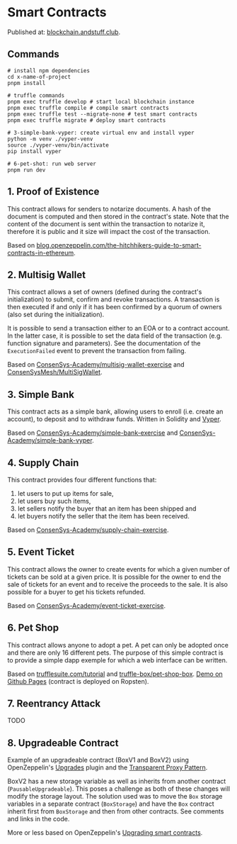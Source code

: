 # Smart Contracts

Published at: [blockchain.andstuff.club](https://blockchain.andstuff.club/).

## Commands

```shell
# install npm dependencies
cd x-name-of-project
pnpm install

# truffle commands
pnpm exec truffle develop # start local blockchain instance
pnpm exec truffle compile # compile smart contracts
pnpm exec truffle test --migrate-none # test smart contracts
pnpm exec truffle migrate # deploy smart contracts

# 3-simple-bank-vyper: create virtual env and install vyper
python -m venv ./vyper-venv
source ./vyper-venv/bin/activate
pip install vyper

# 6-pet-shot: run web server
pnpm run dev
```

## 1. Proof of Existence

This contract allows for senders to notarize documents. A hash of the document is computed and then stored in the contract's state. Note that the content of the document is sent within the transaction to notarize it, therefore it is public and it size will impact the cost of the transaction.

Based on [blog.openzeppelin.com/the-hitchhikers-guide-to-smart-contracts-in-ethereum](https://blog.openzeppelin.com/the-hitchhikers-guide-to-smart-contracts-in-ethereum-848f08001f05/).

## 2. Multisig Wallet

This contract allows a set of owners (defined during the contract's initialization) to submit, confirm and revoke transactions. A transaction is then executed if and only if it has been confirmed by a quorum of owners (also set during the initialization).

It is possible to send a transaction either to an EOA or to a contract account. In the latter case, it is possible to set the data field of the transaction (e.g. function signature and parameters). See the documentation of the `ExecutionFailed` event to prevent the transaction from failing.

Based on [ConsenSys-Academy/multisig-wallet-exercise](https://github.com/ConsenSys-Academy/multisig-wallet-exercise) and [ConsenSysMesh/MultiSigWallet](https://github.com/ConsenSysMesh/MultiSigWallet).

## 3. Simple Bank

This contract acts as a simple bank, allowing users to enroll (i.e. create an account), to deposit and to withdraw funds. Written in Solidity and [Vyper](https://vyper.readthedocs.io/en/latest/index.html).

Based on [ConsenSys-Academy/simple-bank-exercise](https://github.com/ConsenSys-Academy/simple-bank-exercise) and [ConsenSys-Academy/simple-bank-vyper](https://github.com/ConsenSys-Academy/simple-bank-vyper).

## 4. Supply Chain

This contract provides four different functions that:

1. let users to put up items for sale,
2. let users buy such items,
3. let sellers notify the buyer that an item has been shipped and
4. let buyers notify the seller that the item has been received.

Based on [ConsenSys-Academy/supply-chain-exercise](https://github.com/ConsenSys-Academy/supply-chain-exercise).

## 5. Event Ticket

This contract allows the owner to create events for which a given number of tickets can be sold at a given price. It is possible for the owner to end the sale of tickets for an event and to receive the proceeds to the sale. It is also possible for a buyer to get his tickets refunded.

Based on [ConsenSys-Academy/event-ticket-exercise](https://github.com/ConsenSys-Academy/event-ticket-exercise).

## 6. Pet Shop

This contract allows anyone to adopt a pet. A pet can only be adopted once and there are only 16 different pets. The purpose of this simple contract is to provide a simple dapp exemple for which a web interface can be written.

Based on [trufflesuite.com/tutorial](https://www.trufflesuite.com/tutorial) and [truffle-box/pet-shop-box](https://github.com/truffle-box/pet-shop-box). [Demo on Github Pages](https://nyg.github.io/smart-contracts/6-pet-shop/web/) (contract is deployed on Ropsten).

## 7. Reentrancy Attack

TODO

## 8. Upgradeable Contract

Example of an upgradeable contract (BoxV1 and BoxV2) using OpenZeppelin's [Upgrades](https://docs.openzeppelin.com/openzeppelin/upgrades) plugin and the [Transparent Proxy Pattern](https://blog.openzeppelin.com/the-transparent-proxy-pattern/).

BoxV2 has a new storage variable as well as inherits from another contract (`PausableUpgradeable`). This poses a challenge as both of these changes will modify the storage layout. The solution used was to move the `Box` storage variables in a separate contract (`BoxStorage`) and have the `Box` contract inherit first from `BoxStorage` and then from other contracts. See comments and links in the code.

More or less based on OpenZeppelin's [Upgrading smart contracts](https://docs.openzeppelin.com/learn/upgrading-smart-contracts).
